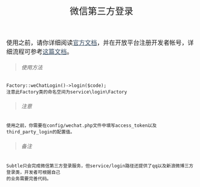 <div align="center" style="height:50px">
    <font face="Microsoft YaHei UI" size=5>微信第三方登录</font>
</div>

<div align="left" style="margin-top:40px">
    <font face="Microsoft YaHei UI" size=3>
    使用之前，请你详细阅读<a style="font-weight: 500;color:#34495e;" href="https://developers.weixin.qq.com/doc/oplatform/Mobile_App/WeChat_Login/Development_Guide.html">官方文档</a>，并在开放平台注册开发者帐号，详细流程可参考<a style="font-weight: 500;color:#34495e;" href="https://www.cnblogs.com/yanbigfeg/p/9224756.html">这篇文档</a>。
    </font>
</div>

>###### 使用方法
    
    Factory::weChatLogin()->login($code);
    注意此Factory类的命名空间为service\login\Factory

>###### 注意
   
    使用之前，你需要在config/wechat.php文件中填写access_token以及third_party_login的配置值。
    
>###### 备注

    Subtle只会完成微信第三方登录服务，但service/login路径还提供了qq以及新浪微博三方登录类，开发者可根据自己
    的业务需要完善代码。
    